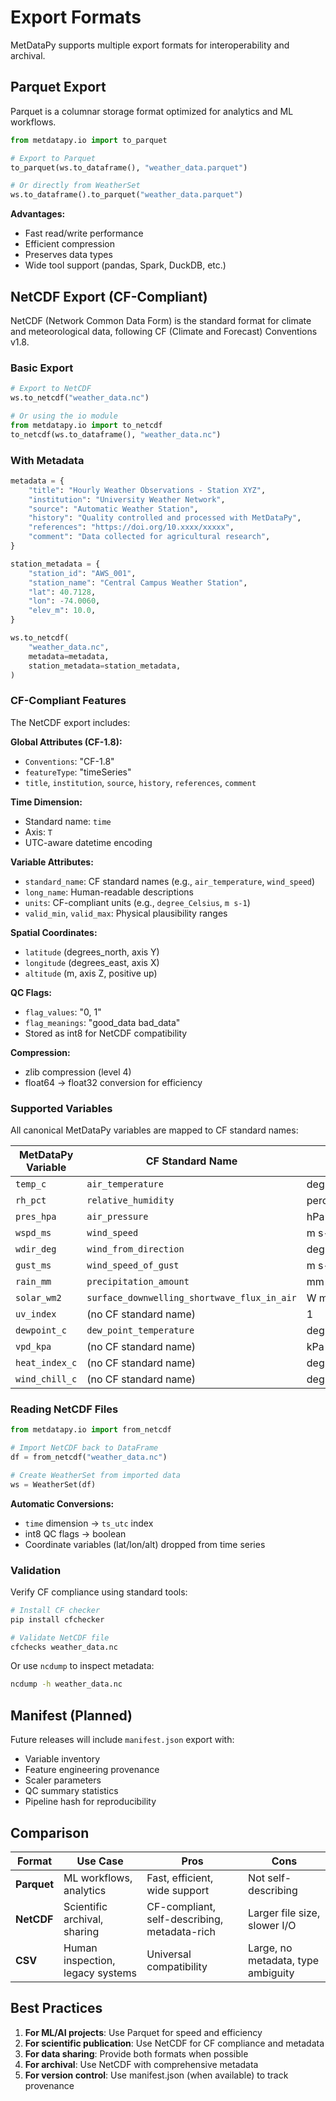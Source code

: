 # Export Formats

MetDataPy supports multiple export formats for interoperability and archival.

## Parquet Export

Parquet is a columnar storage format optimized for analytics and ML workflows.

```python
from metdatapy.io import to_parquet

# Export to Parquet
to_parquet(ws.to_dataframe(), "weather_data.parquet")

# Or directly from WeatherSet
ws.to_dataframe().to_parquet("weather_data.parquet")
```

**Advantages:**
- Fast read/write performance
- Efficient compression
- Preserves data types
- Wide tool support (pandas, Spark, DuckDB, etc.)

## NetCDF Export (CF-Compliant)

NetCDF (Network Common Data Form) is the standard format for climate and meteorological data, following CF (Climate and Forecast) Conventions v1.8.

### Basic Export

```python
# Export to NetCDF
ws.to_netcdf("weather_data.nc")

# Or using the io module
from metdatapy.io import to_netcdf
to_netcdf(ws.to_dataframe(), "weather_data.nc")
```

### With Metadata

```python
metadata = {
    "title": "Hourly Weather Observations - Station XYZ",
    "institution": "University Weather Network",
    "source": "Automatic Weather Station",
    "history": "Quality controlled and processed with MetDataPy",
    "references": "https://doi.org/10.xxxx/xxxxx",
    "comment": "Data collected for agricultural research",
}

station_metadata = {
    "station_id": "AWS_001",
    "station_name": "Central Campus Weather Station",
    "lat": 40.7128,
    "lon": -74.0060,
    "elev_m": 10.0,
}

ws.to_netcdf(
    "weather_data.nc",
    metadata=metadata,
    station_metadata=station_metadata,
)
```

### CF-Compliant Features

The NetCDF export includes:

**Global Attributes (CF-1.8):**
- `Conventions`: "CF-1.8"
- `featureType`: "timeSeries"
- `title`, `institution`, `source`, `history`, `references`, `comment`

**Time Dimension:**
- Standard name: `time`
- Axis: `T`
- UTC-aware datetime encoding

**Variable Attributes:**
- `standard_name`: CF standard names (e.g., `air_temperature`, `wind_speed`)
- `long_name`: Human-readable descriptions
- `units`: CF-compliant units (e.g., `degree_Celsius`, `m s-1`)
- `valid_min`, `valid_max`: Physical plausibility ranges

**Spatial Coordinates:**
- `latitude` (degrees_north, axis Y)
- `longitude` (degrees_east, axis X)
- `altitude` (m, axis Z, positive up)

**QC Flags:**
- `flag_values`: "0, 1"
- `flag_meanings`: "good_data bad_data"
- Stored as int8 for NetCDF compatibility

**Compression:**
- zlib compression (level 4)
- float64 → float32 conversion for efficiency

### Supported Variables

All canonical MetDataPy variables are mapped to CF standard names:

| MetDataPy Variable | CF Standard Name | Units |
|-------------------|------------------|-------|
| `temp_c` | `air_temperature` | degree_Celsius |
| `rh_pct` | `relative_humidity` | percent |
| `pres_hpa` | `air_pressure` | hPa |
| `wspd_ms` | `wind_speed` | m s-1 |
| `wdir_deg` | `wind_from_direction` | degree |
| `gust_ms` | `wind_speed_of_gust` | m s-1 |
| `rain_mm` | `precipitation_amount` | mm |
| `solar_wm2` | `surface_downwelling_shortwave_flux_in_air` | W m-2 |
| `uv_index` | (no CF standard name) | 1 |
| `dewpoint_c` | `dew_point_temperature` | degree_Celsius |
| `vpd_kpa` | (no CF standard name) | kPa |
| `heat_index_c` | (no CF standard name) | degree_Celsius |
| `wind_chill_c` | (no CF standard name) | degree_Celsius |

### Reading NetCDF Files

```python
from metdatapy.io import from_netcdf

# Import NetCDF back to DataFrame
df = from_netcdf("weather_data.nc")

# Create WeatherSet from imported data
ws = WeatherSet(df)
```

**Automatic Conversions:**
- `time` dimension → `ts_utc` index
- int8 QC flags → boolean
- Coordinate variables (lat/lon/alt) dropped from time series

### Validation

Verify CF compliance using standard tools:

```bash
# Install CF checker
pip install cfchecker

# Validate NetCDF file
cfchecks weather_data.nc
```

Or use `ncdump` to inspect metadata:

```bash
ncdump -h weather_data.nc
```

## Manifest (Planned)

Future releases will include `manifest.json` export with:
- Variable inventory
- Feature engineering provenance
- Scaler parameters
- QC summary statistics
- Pipeline hash for reproducibility

## Comparison

| Format | Use Case | Pros | Cons |
|--------|----------|------|------|
| **Parquet** | ML workflows, analytics | Fast, efficient, wide support | Not self-describing |
| **NetCDF** | Scientific archival, sharing | CF-compliant, self-describing, metadata-rich | Larger file size, slower I/O |
| **CSV** | Human inspection, legacy systems | Universal compatibility | Large, no metadata, type ambiguity |

## Best Practices

1. **For ML/AI projects**: Use Parquet for speed and efficiency
2. **For scientific publication**: Use NetCDF for CF compliance and metadata
3. **For data sharing**: Provide both formats when possible
4. **For archival**: Use NetCDF with comprehensive metadata
5. **For version control**: Use manifest.json (when available) to track provenance

